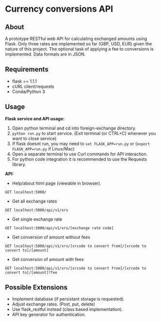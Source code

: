# Currency conversions API

## About
A prototype RESTful web API for calculating exchanged amounts using Flask.
Only three rates are implemented so far (GBP, USD, EUR) given the nature of this project. 
The optional task of applying a fee to conversions is implemented.
Data formats are in JSON.

## Requirements
- flask == 1.1.1
- cURL client/requests
- Conda/Python 3

## Usage
**Flask service and API usage:**
1. Open python terminal and cd into foreign-exchange directory.
2. ``python run.py`` to start service. (Exit terminal (or CTRL+C) whenever you want to close service)
3. If flask doesnt run, you may need to ``set FLASK_APP=run.py`` or (``export FLASK_APP=run.py`` if Linux/Mac)
3. Open a separate terminal to use Curl commands for API interaction.
4. For python code integration it is recommended to use the Requests library.

**API:**

- Help/about html page (viewable in browser).
```` 
GET localhost:5000/
````
- Get all exchange rates
````
GET localhost:5000/api/v1/xrs
````
- Get single exchange rate
````
GET localhost:5000/api/v1/xrs/[exchange rate code]
````
- Get conversion of amount without fees
````
GET localhost:5000/api/v1/xrs/[xrcode to convert from]/[xrcode to convert to]/[amount]
````
- Get conversion of amount with fees
````
GET localhost:5000/api/v1/xrs/[xrcode to convert from]/[xrcode to convert to]/[amount]?fee
````

## Possible Extensions
 - Implement database (if persistant storage is requested).
 - Adjust exchange rates. (Post, put, delete)
 - Use flask_restful instead (class based implementation).
 - API key generator for authentication.
